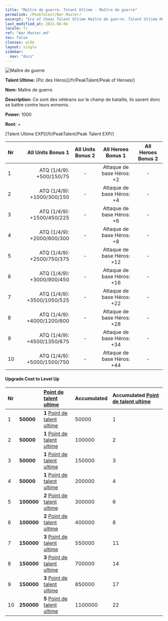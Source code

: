 ```yaml
---
title: "Maître de guerre. Talent Ultime - Maître de guerre"
permalink: /PeakTalent/War Master/
excerpt: "Era of Chaos Talent Ultime Maître de guerre. Talent Ultime Maître de guerre. Maître de guerre"
last_modified_at: 2021-08-04
locale: fr
ref: "War Master.md"
toc: false
classes: wide
layout: single
sidebar:
  nav: "docs"
---
```


  ![Maître de guerre](/images/pt/talent_1001.png)

  **Talent Ultime:** [Pic des Héros](/fr/PeakTalent/Peak of Heroes/)

  **Nom:** Maître de guerre

  **Description:** Ce sont des vétérans sur le champ de bataille, ils savent donc se battre contre leurs ennemis.

  **Power:** 1000

  **Root:** +

  [Talent Ultime EXP](/fr/PeakTalent/Peak Talent EXP/)

  | Nr | All Units Bonus 1 | All Units Bonus 2 | All Heroes Bonus 1 | All Heroes Bonus 2 |
  |:---|--------------:|:-------------:|:-------------:|:-------------:|
  | 1 | ATQ (1/4/9): +500/150/75 | - | Attaque de base Héros: +2 | - |
  | 2 | ATQ (1/4/9): +1000/300/150 | - | Attaque de base Héros: +4 | - |
  | 3 | ATQ (1/4/9): +1500/450/225 | - | Attaque de base Héros: +6 | - |
  | 4 | ATQ (1/4/9): +2000/600/300 | - | Attaque de base Héros: +8 | - |
  | 5 | ATQ (1/4/9): +2500/750/375 | - | Attaque de base Héros: +12 | - |
  | 6 | ATQ (1/4/9): +3000/900/450 | - | Attaque de base Héros: +16 | - |
  | 7 | ATQ (1/4/9): +3500/1050/525 | - | Attaque de base Héros: +22 | - |
  | 8 | ATQ (1/4/9): +4000/1200/600 | - | Attaque de base Héros: +28 | - |
  | 9 | ATQ (1/4/9): +4500/1350/675 | - | Attaque de base Héros: +34 | - |
  | 10 | ATQ (1/4/9): +5000/1500/750 | - | Attaque de base Héros: +44 | - |


#### Upgrade Cost to Level Up

  | Nr | <i class="fas fa-coins"/> | [Point de talent ultime](/ItemsFR/con_934/) | Accumulated <i class="fas fa-coins"/> | Accumulated [Point de talent ultime](/ItemsFR/con_934/) |
  |:---|:--------------|:-------------|:-------------|:-------------|
  | 1 | **50000** | **1** [Point de talent ultime](/ItemsFR/con_934/) | 50000 | 1 |
  | 2 | **50000** | **1** [Point de talent ultime](/ItemsFR/con_934/) | 100000 | 2 |
  | 3 | **50000** | **1** [Point de talent ultime](/ItemsFR/con_934/) | 150000 | 3 |
  | 4 | **50000** | **1** [Point de talent ultime](/ItemsFR/con_934/) | 200000 | 4 |
  | 5 | **100000** | **2** [Point de talent ultime](/ItemsFR/con_934/) | 300000 | 6 |
  | 6 | **100000** | **2** [Point de talent ultime](/ItemsFR/con_934/) | 400000 | 8 |
  | 7 | **150000** | **3** [Point de talent ultime](/ItemsFR/con_934/) | 550000 | 11 |
  | 8 | **150000** | **3** [Point de talent ultime](/ItemsFR/con_934/) | 700000 | 14 |
  | 9 | **150000** | **3** [Point de talent ultime](/ItemsFR/con_934/) | 850000 | 17 |
  | 10 | **250000** | **5** [Point de talent ultime](/ItemsFR/con_934/) | 1100000 | 22 |
